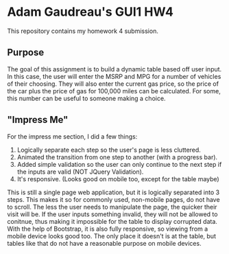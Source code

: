 # Adam Gaudreau's GUI1 HW4
This repository contains my homework 4 submission.

## Purpose
The goal of this assignment is to build a dynamic table based off user input. In this case, the user will enter
the MSRP and MPG for a number of vehicles of their choosing. They will also enter the current gas price, so the
price of the car plus the price of gas for 100,000 miles can be calculated. For some, this number can be useful
to someone making a choice.

## "Impress Me"
For the impress me section, I did a few things:
1. Logically separate each step so the user's page is less cluttered.
2. Animated the transition from one step to another (with a progress bar).
3. Added simple validation so the user can only continue to the next step if the inputs are valid (NOT JQuery Validation).
4. It's responsive. (Looks good on mobile too, except for the table maybe)

This is still a single page web application, but it is logically separated into 3 steps. This makes it so for commonly
used, non-mobile pages, do not have to scroll. The less the user needs to manipulate the page, the quicker their visit
will be. If the user inputs something invalid, they will not be allowed to conitnue, thus making it impossible for the
table to display corrupted data. With the help of Bootstrap, it is also fully responsive, so viewing from a mobile device
looks good too. The only place it doesn't is at the table, but tables like that do not have a reasonable purpose on mobile
devices.
